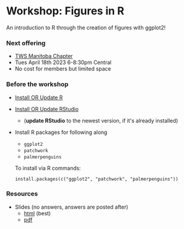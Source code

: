 # Workshop: Figures in R

An introduction to R through the creation of figures with ggplot2!

### Next offering
- [TWS Manitoba Chapter](http://www.tws-mb.com/events/2023/04/18/r-workshop)
- Tues April 18th 2023 6-8:30pm Central
- No cost for members but limited space

### Before the workshop
- [Install OR Update R](https://muug.ca/mirror/cran/)
- [Install OR Update RStudio](https://www.rstudio.com/products/rstudio/download/)
  - (**update RStudio** to the newest version, if it's already installed)
- Install R packages for following along
  - `ggplot2`
  - `patchwork`
  - `palmerpenguins`

  To install via R commands:

  ```         
  install.packages(c("ggplot2", "patchwork", "palmerpenguins"))
  ```

### Resources
- Slides (no answers, answers are posted after)
  - [html](http://steffilazerte.ca/Figures-in-R/intro_to_r.html) (best)
  - [pdf](http://steffilazerte.ca/Figures-in-R/intro_to_r_sm.pdf)
<!--
- Slides (answers)
  - [html](http://steffilazerte.ca/Figures-in-R/intro_to_r_answers.html) (best)
  - [pdf](http://steffilazerte.ca/Figures-in-R/intro_to_r_answers_sm.pdf)
-->